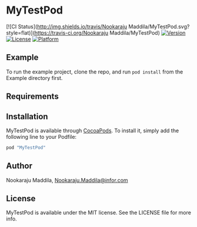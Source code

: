 # MyTestPod

[![CI Status](http://img.shields.io/travis/Nookaraju Maddila/MyTestPod.svg?style=flat)](https://travis-ci.org/Nookaraju Maddila/MyTestPod)
[![Version](https://img.shields.io/cocoapods/v/MyTestPod.svg?style=flat)](http://cocoapods.org/pods/MyTestPod)
[![License](https://img.shields.io/cocoapods/l/MyTestPod.svg?style=flat)](http://cocoapods.org/pods/MyTestPod)
[![Platform](https://img.shields.io/cocoapods/p/MyTestPod.svg?style=flat)](http://cocoapods.org/pods/MyTestPod)

## Example

To run the example project, clone the repo, and run `pod install` from the Example directory first.

## Requirements

## Installation

MyTestPod is available through [CocoaPods](http://cocoapods.org). To install
it, simply add the following line to your Podfile:

```ruby
pod "MyTestPod"
```

## Author

Nookaraju Maddila, Nookaraju.Maddila@infor.com

## License

MyTestPod is available under the MIT license. See the LICENSE file for more info.
